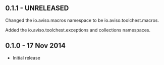## 0.1.1 - UNRELEASED

Changed the io.aviso.macros namespace to be io.aviso.toolchest.macros.

Added the io.aviso.toolchest.exceptions and collections namespaces.

## 0.1.0 - 17 Nov 2014

* Initial release
